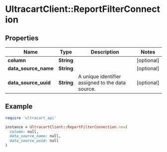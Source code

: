 # UltracartClient::ReportFilterConnection

## Properties

| Name | Type | Description | Notes |
| ---- | ---- | ----------- | ----- |
| **column** | **String** |  | [optional] |
| **data_source_name** | **String** |  | [optional] |
| **data_source_uuid** | **String** | A unique identifier assigned to the data source. | [optional] |

## Example

```ruby
require 'ultracart_api'

instance = UltracartClient::ReportFilterConnection.new(
  column: null,
  data_source_name: null,
  data_source_uuid: null
)
```

